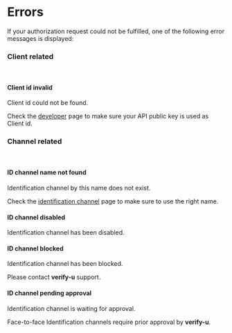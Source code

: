# Errors

If your authorization request could not be fulfilled, one of the following error messages is displayed:

### Client related <a name="client-related"></a>

<br >

#### **Client id invalid**

Client id could not be found.

Check the [developer](https://app.verify-u.com/business/developers) page to make sure your API public key is used as Client id.

### Channel related <a name="channel-related"></a>

<br >

#### **ID channel name not found**

Identification channel by this name does not exist.

Check the [identification channel](https://app.verify-u.com/business/channel) page to make sure to use the right name.

#### **ID channel disabled**

Identification channel has been disabled.

#### **ID channel blocked**

Identification channel has been blocked.

Please contact **verify-u** support.

#### **ID channel pending approval**

Identification channel is waiting for approval.

Face-to-face Identification channels require prior approval by **verify-u**.
